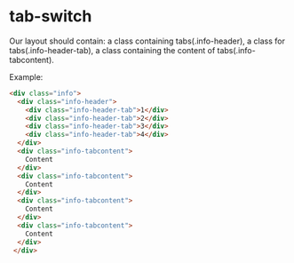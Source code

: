 # tab-switch

Our layout should contain: a class containing tabs(.info-header), a class for tabs(.info-header-tab), a class containing the content of tabs(.info-tabcontent).

Example:
```html
<div class="info">
  <div class="info-header">
    <div class="info-header-tab">1</div>
    <div class="info-header-tab">2</div>
    <div class="info-header-tab">3</div>
    <div class="info-header-tab">4</div>
  </div>
  <div class="info-tabcontent">
    Content
  </div>
  <div class="info-tabcontent">
    Content
  </div>
  <div class="info-tabcontent">
    Content
  </div>
  <div class="info-tabcontent">
    Content
  </div>
 </div>


